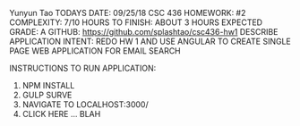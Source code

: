 Yunyun Tao
TODAYS DATE: 09/25/18
CSC 436
HOMEWORK: #2
COMPLEXITY: 7/10
HOURS TO FINISH: ABOUT 3 HOURS
EXPECTED GRADE: A 
GITHUB: https://github.com/splashtao/csc436-hw1
DESCRIBE APPLICATION INTENT:
 REDO HW 1 AND USE ANGULAR TO CREATE SINGLE PAGE WEB APPLICATION FOR EMAIL SEARCH


INSTRUCTIONS TO RUN APPLICATION:
 1. NPM INSTALL
 2. GULP SURVE
 3. NAVIGATE TO LOCALHOST:3000/
 4. CLICK HERE ... BLAH 
